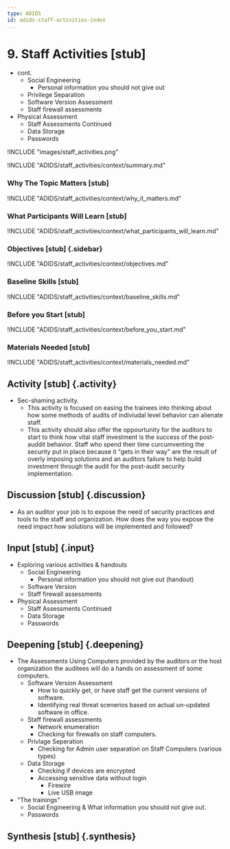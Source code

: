 ```yaml
---
type: ADIDS
id: adids-staff-activities-index
...
```


# 9. Staff Activities [stub]

  * cont.
    * Social Engineering
      * Personal information you should not give out
    * Privilege Separation
    * Software Version Assessment
    * Staff firewall assessments
  * Physical Assessment
    * Staff Assessments Continued
    * Data Storage
    * Passwords

!INCLUDE "images/staff_activities.png"

!INCLUDE "ADIDS/staff_activities/context/summary.md"

### Why The Topic Matters [stub]

!INCLUDE "ADIDS/staff_activities/context/why_it_matters.md"

### What Participants Will Learn [stub]

!INCLUDE "ADIDS/staff_activities/context/what_participants_will_learn.md"

### Objectives [stub] {.sidebar}

!INCLUDE "ADIDS/staff_activities/context/objectives.md"

### Baseline Skills [stub]

!INCLUDE "ADIDS/staff_activities/context/baseline_skills.md"

### Before you Start [stub]

<?trainer resources?>
!INCLUDE "ADIDS/staff_activities/context/before_you_start.md"

### Materials Needed [stub]

!INCLUDE "ADIDS/staff_activities/context/materials_needed.md"


## Activity [stub] {.activity}

<?The activities focus on introducing the user to the scope of this threat or section using an activity that lets them explore the concept without the tool so that they can start tool usage with an existing set of use cases in mind.?>

  * Sec-shaming activity.
    * This activity is focused on easing the trainees into thinking about how some methods of audits of indiviudal level behavior can alienate staff.
	* This activity should also offer the oppourtunity for the auditors to start to think how vital staff investment is the success of the post-auddit behavior. Staff who spend their time curcumventing the security put in place because it "gets in their way" are the result of overly imposing solutions and an auditors failure to help build investment through the audit for the post-audit security implementation.


## Discussion [stub] {.discussion}

<?SAFETAG specific: For Audit discussions the auditor will provide scenerios that allow a trainee to explore ways they would use/focus a auditing technique with the identified risks in the case study provided.?>

  * As an auditor your job is to expose the need of security practices and tools to the staff and organization. How does the way you expose the need impact how solutions will be implemented and followed?

## Input [stub] {.input}

<?This is usually the lecture part of the session. The trainer presents on issues, sub-topics and more advanced concepts related to focus of the session.?>

  * Exploring various activities & handouts
    * Social Engineering
      * Personal information you should not give out (handout)
    * Software Version
    * Staff firewall assessments
  * Physical Assessment
    * Staff Assessments Continued
    * Data Storage
    * Passwords

## Deepening [stub] {.deepening}

<?This is the the hands-on segment of a session. The deepening will consist of a live experiment with a tool using existing data that has been already parsed, unparsed data, and an oppourtunity to capture live data from a static target and the housing training organization using the tool.?>

  * The Assessments
  Using Computers provided by the auditors or the host organization the auditees will do a hands on assessment of some computers.
    * Software Version Assessment
	  * How to quickly get, or have staff get the current versions of software.
	  * Identifying real threat scenerios based on actual un-updated software in office.
    * Staff firewall assessments
	  * Network enumeration
	  * Checking for firewalls on staff computers.
    * Privlage Seperation
	  * Checking for Admin user separation on Staff Computers (various types)
    * Data Storage
	  * Checking if devices are encrypted
	  * Accessing sensitive data without login
	    * Firewire
		* Live USB image
  * "The trainings"
    * Social Engineering & What information you should not give out.
	* Passwords


## Synthesis [stub] {.synthesis}

<?A good training habit is to always summarize the session. Talk about what happened in the session, some of the results of the discussion, what issues were discussed, what solutions were made, and give some more time for participants to ask more questions before the session is closed.?>
